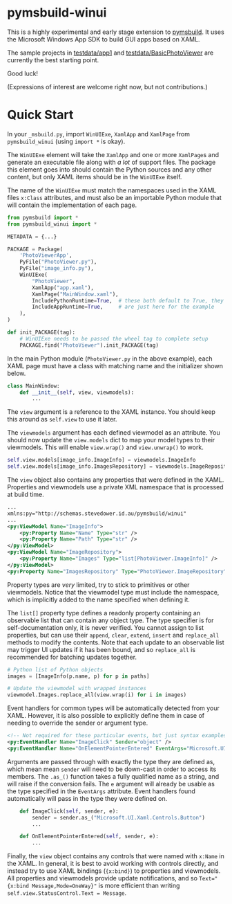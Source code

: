 # pymsbuild-winui

This is a highly experimental and early stage extension to
[pymsbuild](https://pypi.org/project/pymsbuild). It uses the Microsoft
Windows App SDK to build GUI apps based on XAML.

The sample projects in [testdata/app1](https://github.com/zooba/pymsbuild-winui/tree/master/tests/testdata/app1)
and [testdata/BasicPhotoViewer](https://github.com/zooba/pymsbuild-winui/tree/master/tests/testdata/BasicPhotoViewer)
are currently the best starting point.

Good luck!

(Expressions of interest are welcome right now, but not contributions.)

# Quick Start

In your `_msbuild.py`, import `WinUIExe`, `XamlApp` and `XamlPage` from
`pymsbuild_winui` (using `import *` is okay).

The `WinUIExe` element will take the `XamlApp` and one or more
`XamlPage`s and generate an executable file along with _a lot_ of
support files. The package this element goes into should contain the
Python sources and any other content, but only XAML items should be in
the `WinUIExe` itself.

The name of the `WinUIExe` must match the namespaces used in the XAML
files `x:Class` attributes, and must also be an importable Python
module that will contain the implementation of each page.

```python
from pymsbuild import *
from pymsbuild_winui import *

METADATA = {...}

PACKAGE = Package(
    'PhotoViewerApp',
    PyFile("PhotoViewer.py"),
    PyFile("image_info.py"),
    WinUIExe(
        "PhotoViewer",
        XamlApp("app.xaml"),
        XamlPage("MainWindow.xaml"),
        IncludePythonRuntime=True,  # these both default to True, they
        IncludeAppRuntime=True,     # are just here for the example
    ),
)

def init_PACKAGE(tag):
    # WinUIExe needs to be passed the wheel tag to complete setup
    PACKAGE.find("PhotoViewer").init_PACKAGE(tag)
```

In the main Python module (`PhotoViewer.py` in the above example), each
XAML page must have a class with matching name and the initializer
shown below.

```python
class MainWindow:
    def __init__(self, view, viewmodels):
        ...
```

The `view` argument is a reference to the XAML instance. You should
keep this around as `self.view` to use it later.

The `viewmodels` argument has each defined viewmodel as an attribute.
You should now update the `view.models` dict to map your model types to
their viewmodels. This will enable `view.wrap()` and `view.unwrap()` to
work.

```python
self.view.models[image_info.ImageInfo] = viewmodels.ImageInfo
self.view.models[image_info.ImagesRepository] = viewmodels.ImageRepository
```

The `view` object also contains any properties that were defined in the
XAML. Properties and viewmodels use a private XML namespace that is
processed at build time.

```xml
...
xmlns:py="http://schemas.stevedower.id.au/pymsbuild/winui"
...
<py:ViewModel Name="ImageInfo">
    <py:Property Name="Name" Type="str" />
    <py:Property Name="Path" Type="str" />
</py:ViewModel>
<py:ViewModel Name="ImageRepository">
    <py:Property Name="Images" Type="list[PhotoViewer.ImageInfo]" />
</py:ViewModel>
<py:Property Name="ImagesRepository" Type="PhotoViewer.ImageRepository" />
```

Property types are _very_ limited, try to stick to primitives or
other viewmodels. Notice that the viewmodel type must include the
namespace, which is implicitly added to the name specified when
defining it.

The `list[]` property type defines a readonly property containing an
observable list that can contain any object type. The type specifier is
for self-documentation only, it is never verified. You cannot assign to
list properties, but can use their `append`, `clear`, `extend`,
`insert` and `replace_all` methods to modify the contents. Note that
each update to an observable list may trigger UI updates if it has been
bound, and so `replace_all` is recommended for batching updates
together.

```python
# Python list of Python objects
images = [ImageInfo(p.name, p) for p in paths]

# Update the viewmodel with wrapped instances
viewmodel.Images.replace_all(view.wrap(i) for i in images)
```

Event handlers for common types will be automatically detected from
your XAML. However, it is also possible to explicitly define them in
case of needing to override the sender or argument type.

```xml
<!-- Not required for these particular events, but just syntax examples! -->
<py:EventHandler Name="ImageClick" Sender="object" />
<py:EventHandler Name="OnElementPointerEntered" EventArgs="Microsoft.UI.Xaml.Input.PointerRoutedEventArgs" />
```

Arguments are passed through with exactly the type they are defined as,
which mean mean `sender` will need to be down-cast in order to access
its members. The `.as_()` function takes a fully qualified name as a
string, and will raise if the conversion fails. The `e` argument will
already be usable as the type specified in the `EventArgs` attribute.
Event handlers found automatically will pass in the type they were
defined on.

```python
    def ImageClick(self, sender, e):
        sender = sender.as_("Microsoft.UI.Xaml.Controls.Button")
        ...

    def OnElementPointerEntered(self, sender, e):
        ...
```

Finally, the `view` object contains any controls that were named with
`x:Name` in the XAML. In general, it is best to avoid working with
controls directly, and instead try to use XAML bindings (`{x:bind}`) to
properties and viewmodels. All properties and viewmodels provide update
notifications, and so `Text="{x:bind Message,Mode=OneWay}"` is more efficient
than writing `self.view.StatusControl.Text = Message`.
